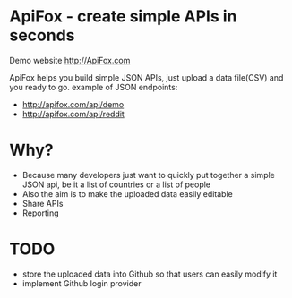 # ApiFox - create simple APIs in seconds
Demo website http://ApiFox.com

ApiFox helps you build simple JSON APIs, just upload a data file(CSV) and you ready to go.
example of JSON endpoints: 

+  http://apifox.com/api/demo
+  http://apifox.com/api/reddit

Why?
==

+  Because many developers just want to quickly put together a simple JSON api, be it a list of countries or a list of people
+  Also the aim is to make the uploaded data easily editable
+  Share APIs
+  Reporting

TODO
==
+  store the uploaded data into Github so that users can easily modify it
+  implement Github login provider 
